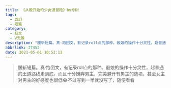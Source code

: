 ```yaml
---
title: 《从骰开始的少女漫冒险》by兮树
tags:
  - 西幻
  - 短篇
category:
  - 扫文
  - Ⅴ无推
description: "腰斩短篇。真·跑团文，有记录roll点的那种。骰娘的操作十分灵性，超普通的王道路线走到底，而且十分嫌弃男主，完美避开有男主的选项，甚至女主对男主的好感度也很低\U0001F602不过写到一半就没写了，随便看看 ​​​​"
abbrlink: 27452
date: 2021-05-01 10:52:11
---
```

<meta name="referrer" content="no-referrer" />

> 腰斩短篇。真·跑团文，有记录roll点的那种。骰娘的操作十分灵性，超普通的王道路线走到底，而且十分嫌弃男主，完美避开有男主的选项，甚至女主对男主的好感度也很低😂不过写到一半就没写了，随便看看 ​​​